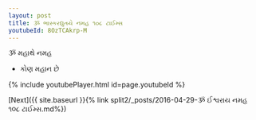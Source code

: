```yaml
---
layout: post
title: ૐ ભાસ્કરદ્યુતયે નમહ ૧૦૮ ટાઈમ્સ
youtubeId: 8OzTCAkrp-M
---
```

 
 
 ૐ મહાથે નમહ  
 
 -  કોણ મહાન છે 
 
  
 
  
 
 
 
 
 
 


{% include youtubePlayer.html id=page.youtubeId %}
 
[Next]({{ site.baseurl }}{% link  split2/_posts/2016-04-29-ૐ ઈશ્વરાય નમહ ૧૦૮ ટાઈમ્સ.md%})
 
